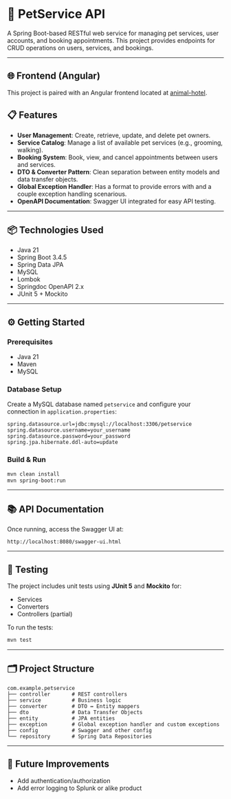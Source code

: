 # 🐾 PetService API

A Spring Boot-based RESTful web service for managing pet services, user accounts, and booking appointments. This project
provides endpoints for CRUD operations on users, services, and bookings.

---

## 🌐 Frontend (Angular)

This project is paired with an Angular frontend located at [animal-hotel](https://github.com/Paulius101/animal-hotel).

## 📋 Features

- **User Management**: Create, retrieve, update, and delete pet owners.
- **Service Catalog**: Manage a list of available pet services (e.g., grooming, walking).
- **Booking System**: Book, view, and cancel appointments between users and services.
- **DTO & Converter Pattern**: Clean separation between entity models and data transfer objects.
- **Global Exception Handler**: Has a format to provide errors with and a couple exception handling scenarious.
- **OpenAPI Documentation**: Swagger UI integrated for easy API testing.

---

## 📦 Technologies Used

- Java 21
- Spring Boot 3.4.5
- Spring Data JPA
- MySQL
- Lombok
- Springdoc OpenAPI 2.x
- JUnit 5 + Mockito

---

## ⚙️ Getting Started

### Prerequisites

- Java 21
- Maven
- MySQL

### Database Setup

Create a MySQL database named `petservice` and configure your connection in `application.properties`:

```properties
spring.datasource.url=jdbc:mysql://localhost:3306/petservice
spring.datasource.username=your_username
spring.datasource.password=your_password
spring.jpa.hibernate.ddl-auto=update
```

### Build & Run

```bash
mvn clean install
mvn spring-boot:run
```

---

## 📚 API Documentation

Once running, access the Swagger UI at:

```
http://localhost:8080/swagger-ui.html
```

---

## 🧪 Testing

The project includes unit tests using **JUnit 5** and **Mockito** for:

- Services
- Converters
- Controllers (partial)

To run the tests:

```bash
mvn test
```

---

## 🗂️ Project Structure

```
com.example.petservice
├── controller       # REST controllers
├── service          # Business logic
├── converter        # DTO ↔ Entity mappers
├── dto              # Data Transfer Objects
├── entity           # JPA entities
├── exception        # Global exception handler and custom exceptions
├── config           # Swagger and other config
└── repository       # Spring Data Repositories
```

---

## 🚀 Future Improvements

- Add authentication/authorization
- Add error logging to Splunk or alike product


